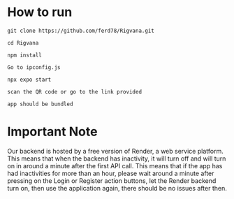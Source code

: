 # How to run

``` git clone https://github.com/ferd78/Rigvana.git ```

``` cd Rigvana ```

``` npm install ```

```Go to ipconfig.js```

``` npx expo start ```

```scan the QR code or go to the link provided```

```app should be bundled```

# Important Note

Our backend is hosted by a free version of Render, a web service platform. This means that when the backend has inactivity, it will turn off and will turn on in around a minute after the first API call. This means that if the app has had inactivities for more than an hour, please wait around a minute after pressing on the Login or Register action buttons, let the Render backend turn on, then use the application again, there should be no issues after then. 

